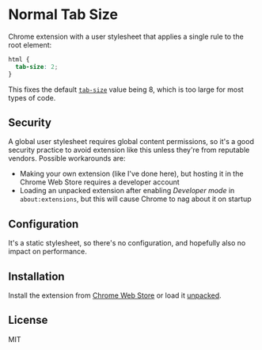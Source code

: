 # Normal Tab Size

Chrome extension with a user stylesheet that applies a single rule to the root element:

```css
html {
  tab-size: 2;
}
```

This fixes the default [`tab-size`][tab-size] value being 8, which is too large for most types of code.

## Security

A global user stylesheet requires global content permissions, so it's a good security practice to avoid extension like this unless they're from reputable vendors. Possible workarounds are:

 * Making your own extension (like I've done here), but hosting it in the Chrome Web Store requires a developer account
 * Loading an unpacked extension after enabling *Developer mode* in `about:extensions`, but this will cause Chrome to nag about it on startup

## Configuration

It's a static stylesheet, so there's no configuration, and hopefully also no impact on performance.

## Installation

Install the extension from [Chrome Web Store][web-store] or load it [unpacked][load-unpacked].

## License

MIT

[web-store]: https://chrome.google.com/webstore/detail/normal-tab-size/kjjblpbmpgkbfnonlanolpcmlolafamn
[tab-size]: https://developer.mozilla.org/en-US/docs/Web/CSS/tab-size
[load-unpacked]: https://developer.chrome.com/extensions/getstarted#unpacked
